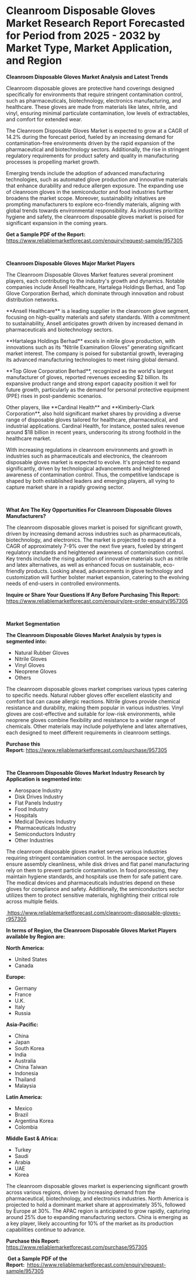 <p><h1>Cleanroom Disposable Gloves Market Research Report Forecasted for Period from 2025 -  2032 by Market Type, Market Application, and Region</h1></p><p><strong>Cleanroom Disposable Gloves Market Analysis and Latest Trends</strong></p>
<p><p>Cleanroom disposable gloves are protective hand coverings designed specifically for environments that require stringent contamination control, such as pharmaceuticals, biotechnology, electronics manufacturing, and healthcare. These gloves are made from materials like latex, nitrile, and vinyl, ensuring minimal particulate contamination, low levels of extractables, and comfort for extended wear.</p><p>The Cleanroom Disposable Gloves Market is expected to grow at a CAGR of 14.2% during the forecast period, fueled by an increasing demand for contamination-free environments driven by the rapid expansion of the pharmaceutical and biotechnology sectors. Additionally, the rise in stringent regulatory requirements for product safety and quality in manufacturing processes is propelling market growth.</p><p>Emerging trends include the adoption of advanced manufacturing technologies, such as automated glove production and innovative materials that enhance durability and reduce allergen exposure. The expanding use of cleanroom gloves in the semiconductor and food industries further broadens the market scope. Moreover, sustainability initiatives are prompting manufacturers to explore eco-friendly materials, aligning with global trends towards environmental responsibility. As industries prioritize hygiene and safety, the cleanroom disposable gloves market is poised for significant expansion in the coming years.</p></p>
<p><strong>Get a Sample PDF of the Report:&nbsp;</strong> <a href="https://www.reliablemarketforecast.com/enquiry/request-sample/957305?utm_campaign=2472&utm_medium=2&utm_source=Github&utm_content=ia&utm_term=13042025&utm_id=cleanroom-disposable-gloves">https://www.reliablemarketforecast.com/enquiry/request-sample/957305</a></p>
<p>&nbsp;</p>
<p><strong>Cleanroom Disposable Gloves Major Market Players</strong></p>
<p><p>The Cleanroom Disposable Gloves Market features several prominent players, each contributing to the industry's growth and dynamics. Notable companies include Ansell Healthcare, Hartalega Holdings Berhad, and Top Glove Corporation Berhad, which dominate through innovation and robust distribution networks.</p><p>**Ansell Healthcare** is a leading supplier in the cleanroom glove segment, focusing on high-quality materials and safety standards. With a commitment to sustainability, Ansell anticipates growth driven by increased demand in pharmaceuticals and biotechnology sectors.</p><p>**Hartalega Holdings Berhad** excels in nitrile glove production, with innovations such as its “Nitrile Examination Gloves” generating significant market interest. The company is poised for substantial growth, leveraging its advanced manufacturing technologies to meet rising global demand.</p><p>**Top Glove Corporation Berhad**, recognized as the world's largest manufacturer of gloves, reported revenues exceeding $2 billion. Its expansive product range and strong export capacity position it well for future growth, particularly as the demand for personal protective equipment (PPE) rises in post-pandemic scenarios.</p><p>Other players, like **Cardinal Health** and **Kimberly-Clark Corporation**, also hold significant market shares by providing a diverse range of disposable gloves tailored for healthcare, pharmaceutical, and industrial applications. Cardinal Health, for instance, posted sales revenue around $18 billion in recent years, underscoring its strong foothold in the healthcare market.</p><p>With increasing regulations in cleanroom environments and growth in industries such as pharmaceuticals and electronics, the cleanroom disposable gloves market is expected to evolve. It's projected to expand significantly, driven by technological advancements and heightened awareness of contamination control. Thus, the competitive landscape is shaped by both established leaders and emerging players, all vying to capture market share in a rapidly growing sector.</p></p>
<p>&nbsp;</p>
<p><strong>What Are The Key Opportunities For Cleanroom Disposable Gloves Manufacturers?</strong></p>
<p><p>The cleanroom disposable gloves market is poised for significant growth, driven by increasing demand across industries such as pharmaceuticals, biotechnology, and electronics. The market is projected to expand at a CAGR of approximately 7-9% over the next five years, fueled by stringent regulatory standards and heightened awareness of contamination control. Key trends include the rising adoption of innovative materials such as nitrile and latex alternatives, as well as enhanced focus on sustainable, eco-friendly products. Looking ahead, advancements in glove technology and customization will further bolster market expansion, catering to the evolving needs of end-users in controlled environments.</p></p>
<p><strong>Inquire or Share Your Questions If Any Before Purchasing This Report:</strong> <a href="https://www.reliablemarketforecast.com/enquiry/pre-order-enquiry/957305?utm_campaign=2472&utm_medium=2&utm_source=Github&utm_content=ia&utm_term=13042025&utm_id=cleanroom-disposable-gloves">https://www.reliablemarketforecast.com/enquiry/pre-order-enquiry/957305</a></p>
<p>&nbsp;</p>
<p><strong>Market Segmentation</strong></p>
<p><strong>The Cleanroom Disposable Gloves Market Analysis by types is segmented into:</strong></p>
<p><ul><li>Natural Rubber Gloves</li><li>Nitrile Gloves</li><li>Vinyl Gloves</li><li>Neoprene Gloves</li><li>Others</li></ul></p>
<p><p>The cleanroom disposable gloves market comprises various types catering to specific needs. Natural rubber gloves offer excellent elasticity and comfort but can cause allergic reactions. Nitrile gloves provide chemical resistance and durability, making them popular in various industries. Vinyl gloves are cost-effective and suitable for low-risk environments, while neoprene gloves combine flexibility and resistance to a wider range of chemicals. Other materials may include polyethylene and latex alternatives, each designed to meet different requirements in cleanroom settings.</p></p>
<p><strong>Purchase this Report:&nbsp;</strong><a href="https://www.reliablemarketforecast.com/purchase/957305?utm_campaign=2472&utm_medium=2&utm_source=Github&utm_content=ia&utm_term=13042025&utm_id=cleanroom-disposable-gloves">https://www.reliablemarketforecast.com/purchase/957305</a></p>
<p>&nbsp;</p>
<p><strong>The Cleanroom Disposable Gloves Market Industry Research by Application is segmented into:</strong></p>
<p><ul><li>Aerospace Industry</li><li>Disk Drives Industry</li><li>Flat Panels Industry</li><li>Food Industry</li><li>Hospitals</li><li>Medical Devices Industry</li><li>Pharmaceuticals Industry</li><li>Semiconductors Industry</li><li>Other Industries</li></ul></p>
<p><p>The cleanroom disposable gloves market serves various industries requiring stringent contamination control. In the aerospace sector, gloves ensure assembly cleanliness, while disk drives and flat panel manufacturing rely on them to prevent particle contamination. In food processing, they maintain hygiene standards, and hospitals use them for safe patient care. The medical devices and pharmaceuticals industries depend on these gloves for compliance and safety. Additionally, the semiconductors sector utilizes them to protect sensitive materials, highlighting their critical role across multiple fields.</p></p>
<p><a href="https://www.reliablemarketforecast.com/cleanroom-disposable-gloves-r957305?utm_campaign=2472&utm_medium=2&utm_source=Github&utm_content=ia&utm_term=13042025&utm_id=cleanroom-disposable-gloves">&nbsp;https://www.reliablemarketforecast.com/cleanroom-disposable-gloves-r957305</a></p>
<p><strong>In terms of Region, the Cleanroom Disposable Gloves Market Players available by Region are:</strong></p>
<p>
    <p> <strong> North America: </strong>
        <ul>
            <li>United States</li>
            <li>Canada</li>
        </ul>
        </p> 
    <p> <strong> Europe: </strong>
        <ul>
            <li>Germany</li>
            <li>France</li>
            <li>U.K.</li>
            <li>Italy</li>
            <li>Russia</li>
        </ul>
        </p> 
    <p> <strong> Asia-Pacific: </strong>
        <ul>
            <li>China</li>
            <li>Japan</li>
            <li>South Korea</li>
            <li>India</li>
            <li>Australia</li>
            <li>China Taiwan</li>
            <li>Indonesia</li>
            <li>Thailand</li>
            <li>Malaysia</li>
        </ul>
        </p> 
    <p> <strong> Latin America: </strong>
        <ul>
            <li>Mexico</li>
            <li>Brazil</li>
            <li>Argentina Korea</li>
            <li>Colombia</li>
        </ul>
        </p> 
    <p> <strong> Middle East & Africa: </strong>
        <ul>
            <li>Turkey</li>
            <li>Saudi</li>
            <li>Arabia</li>
            <li>UAE</li>
            <li>Korea</li>
        </ul>
    </p>
    </p>
<p><p>The cleanroom disposable gloves market is experiencing significant growth across various regions, driven by increasing demand from the pharmaceutical, biotechnology, and electronics industries. North America is projected to hold a dominant market share at approximately 35%, followed by Europe at 30%. The APAC region is anticipated to grow rapidly, capturing around 25% due to expanding manufacturing sectors. China is emerging as a key player, likely accounting for 10% of the market as its production capabilities continue to advance.</p></p>
<p><strong>Purchase this Report: </strong><a href="https://www.reliablemarketforecast.com/purchase/957305?utm_campaign=2472&utm_medium=2&utm_source=Github&utm_content=ia&utm_term=13042025&utm_id=cleanroom-disposable-gloves">https://www.reliablemarketforecast.com/purchase/957305</a></p>
<p>&nbsp;<strong>Get a Sample PDF of the Report:&nbsp;&nbsp;</strong><a href="https://www.reliablemarketforecast.com/enquiry/request-sample/957305?utm_campaign=2472&utm_medium=2&utm_source=Github&utm_content=ia&utm_term=13042025&utm_id=cleanroom-disposable-gloves">https://www.reliablemarketforecast.com/enquiry/request-sample/957305</a></p>
<p><strong></strong></p>
<p><p></p><p></p><p></p></p>